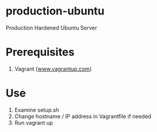 # production-ubuntu
Production Hardened Ubuntu Server

# Prerequisites
1. Vagrant (www.vagrantup.com)

# Use
1. Examine setup.sh
2. Change hostname / IP address in Vagrantfile if needed
2. Run vagrant up
